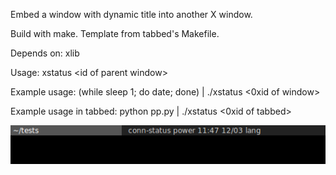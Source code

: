 Embed a window with dynamic title into another X window.

Build with make. Template from tabbed's Makefile. 

Depends on: xlib

Usage: xstatus \<id of parent window\>


Example usage: (while sleep 1; do date; done) | ./xstatus <0xid of window> 

Example usage in tabbed: python pp.py | ./xstatus <0xid of tabbed> 

![Alt Text](https://raw.githubusercontent.com/marto1/xstatus/master/exmp1.png)


